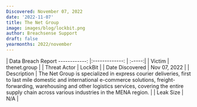```yaml
---
Discovered: November 07, 2022
date: '2022-11-07'
title: The Net Group
image: images/blog/lockbit.png
author: Breachsense Support
draft: false
yearmonths: 2022/november
---
```



| Data Breach Report
------------:     |:-------------:    | :-----:|
| Victim      | thenet.group      | 
| Threat Actor      | LockBit      | 
| Date Discovered      | Nov 07, 2022      | 
| Description      | The Net Group is specialized in express courier deliveries, first to last mile domestic and international e-commerce solutions, freight-forwarding, warehousing and other logistics services, covering the entire supply chain across various industries in the MENA region.      | 
| Leak Size      | N/A      | 

